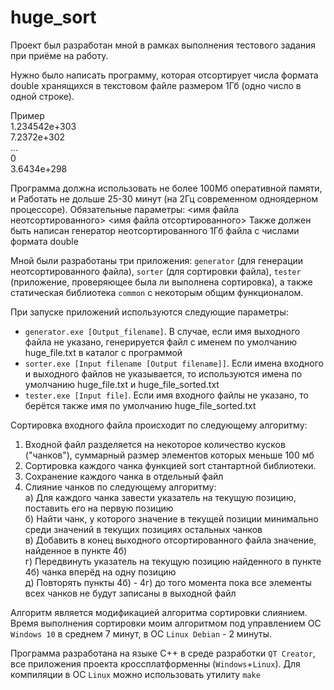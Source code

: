 # huge_sort
Проект был разработан мной в рамках выполнения тестового задания при приёме на работу.

Нужно было написать программу, которая отсортирует числа формата double
хранящихся в текстовом файле размером 1Гб (одно число в одной строке).

Пример  
1.234542e+303  
7.2372e+302  
...  
0  
3.6434e+298  
  
Программа должна использовать не более 100Мб оперативной памяти, и
Работать не дольше 25-30 минут (на 2Гц современном одноядерном процессоре).
Обязательные параметры: <имя файла неотсортированного> <имя файла отсортированного>
Также должен быть написан генератор неотсортированного 1Гб файла с числами формата double  
  
  
Мной были разработаны три приложения: `generator` (для генерации неотсортированного файла), `sorter` (для сортировки файла), `tester` (приложение, проверяющее была ли выполнена сортировка), а также статическая библиотека `common` с некоторым общим функционалом.  
  
При запуске приложений используются следующие параметры:
- `generator.exe [Output_filename]`. В случае, если имя выходного файла не указано, генерируется файл с именем по умолчанию huge_file.txt в каталог с программой  
- `sorter.exe [Input filename [Output filename]]`. Если имена входного и выходного файлов не указывается, то используются имена по умолчанию huge_file.txt и huge_file_sorted.txt
- `tester.exe [Input file]`. Если имя входного файлы не указано, то берётся также имя по умолчанию huge_file_sorted.txt

Сортировка входного файла происходит по следующему алгоритму:
1. Входной файл разделяется на некоторое количество кусков ("чанков"), суммарный размер элементов которых меньше 100 мб
2. Сортировка каждого чанка функцией sort стантартной библиотеки.
3. Сохранение каждого чанка в отдельный файл
4. Слияние чанков по следующему алгоритму:  
  а) Для каждого чанка завести указатель на текущую позицию, поставить его на первую позицию  
  б) Найти чанк, у которого значение в текущей позиции минимально среди значений в текущих позициях остальных чанков  
  в) Добавить в конец выходного отсортированного файла значение, найденное в пункте 4б)  
  г) Передвинуть указатель на текущую позицию найденного в пункте 4б) чанка вперёд на одну позицию  
  д) Повторять пункты 4б) - 4г) до того момента пока все элементы всех чанков не будут записаны в выходной файл  

Алгоритм является модификацией алгоритма сортировки слиянием. Время выполнения сортировки моим алгоритмом под управлением ОС `Windows 10` в среднем 7 минут, в ОС `Linux Debian` - 2 минуты.

Программа разработана на языке С++ в среде разработки `QT Creator`, все приложения проекта кроссплатформенны (`Windows`+`Linux`). Для компиляции в ОС `Linux` можно использовать утилиту `make`
